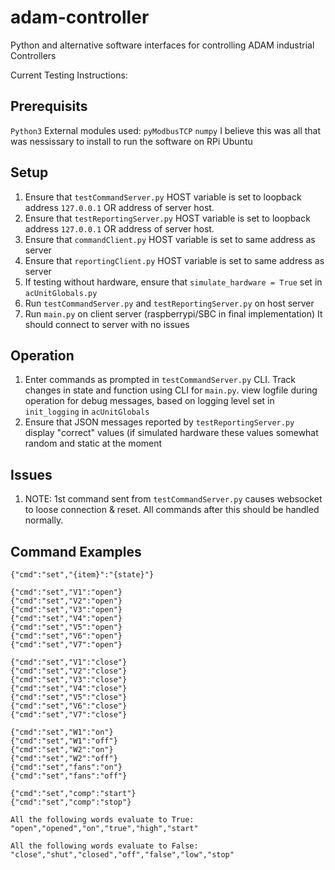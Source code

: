 # adam-controller
 Python and alternative software interfaces for controlling ADAM industrial Controllers

 Current Testing Instructions:

 ## Prerequisits
`Python3`
External modules used:
`pyModbusTCP`
`numpy`
I believe this was all that was nessissary to install to run the software on RPi Ubuntu

## Setup
 1. Ensure that `testCommandServer.py` HOST variable is set to loopback address `127.0.0.1` OR address of server host.
 2. Ensure that `testReportingServer.py` HOST variable is set to loopback address `127.0.0.1` OR address of server host.
 3. Ensure that `commandClient.py` HOST variable is set to same address as server
 4. Ensure that `reportingClient.py` HOST variable is set to same address as server
 5. If testing without hardware, ensure that `simulate_hardware = True` set in `acUnitGlobals.py`
 6. Run `testCommandServer.py` and `testReportingServer.py` on host server
 7. Run `main.py` on client server (raspberrypi/SBC in final implementation) It should connect to server with no issues

## Operation
1. Enter commands as prompted in `testCommandServer.py` CLI. Track changes in state and function using CLI for `main.py`. view logfile during operation for debug messages, based on logging level set in `init_logging` in `acUnitGlobals`
2. Ensure that JSON messages reported by `testReportingServer.py` display "correct" values (if simulated hardware these values somewhat random and static at the moment

## Issues

1. NOTE: 1st command sent from `testCommandServer.py` causes websocket to loose connection & reset. All commands after this should be handled normally.

## Command Examples
`{"cmd":"set","{item}":"{state}"}`

```
{"cmd":"set","V1":"open"}
{"cmd":"set","V2":"open"}
{"cmd":"set","V3":"open"}
{"cmd":"set","V4":"open"}
{"cmd":"set","V5":"open"}
{"cmd":"set","V6":"open"}
{"cmd":"set","V7":"open"}

{"cmd":"set","V1":"close"}
{"cmd":"set","V2":"close"}
{"cmd":"set","V3":"close"}
{"cmd":"set","V4":"close"}
{"cmd":"set","V5":"close"}
{"cmd":"set","V6":"close"}
{"cmd":"set","V7":"close"}

{"cmd":"set","W1":"on"}
{"cmd":"set","W1":"off"}
{"cmd":"set","W2":"on"}
{"cmd":"set","W2":"off"}
{"cmd":"set","fans":"on"}
{"cmd":"set","fans":"off"}

{"cmd":"set","comp":"start"}
{"cmd":"set","comp":"stop"}

All the following words evaluate to True:
"open","opened","on","true","high","start"

All the following words evaluate to False:
"close","shut","closed","off","false","low","stop"
    
```


